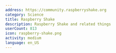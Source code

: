 ```yaml
---
address: https://community.raspberryshake.org
category: Science
title: Raspberry Shake
description: Raspberry Shake and related things
userCount: 813
icon: raspberry-shake.png
activity: medium
language: en_US
---
```

